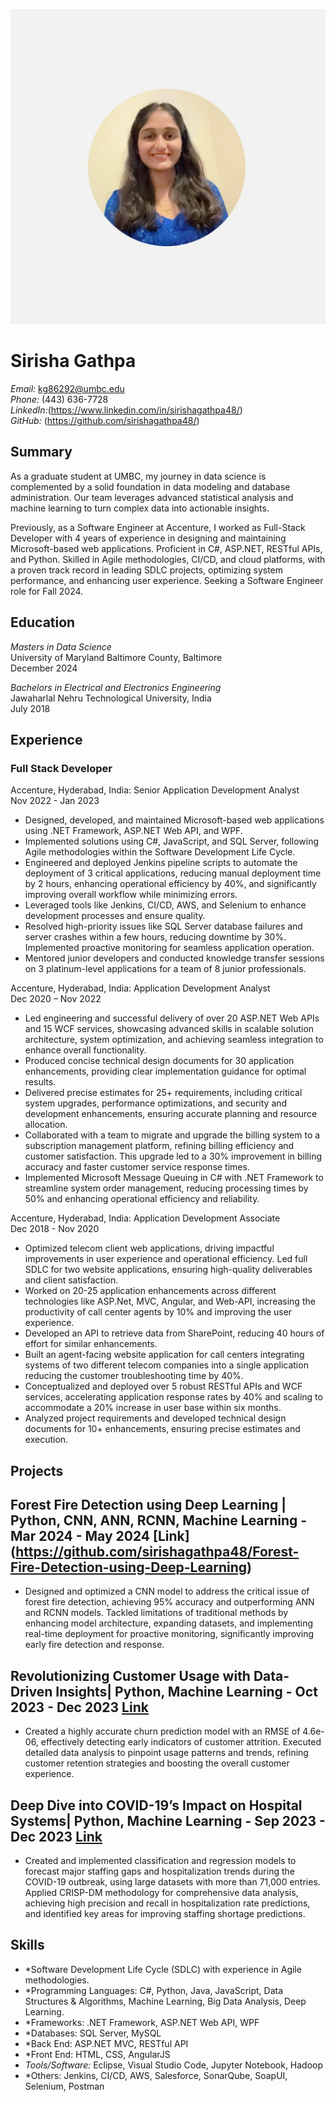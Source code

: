 ![Headshot](headshot.jpeg)

# Sirisha Gathpa

*Email:* kg86292@umbc.edu  
*Phone:* (443) 636-7728  
*LinkedIn:*(https://www.linkedin.com/in/sirishagathpa48/)  
*GitHub:* (https://github.com/sirishagathpa48/)

## Summary
As a graduate student at UMBC, my journey in data science is complemented by a solid foundation in data modeling and database administration. Our team leverages advanced statistical analysis and machine learning to turn complex data into actionable insights.

Previously, as a Software Engineer at Accenture, I worked as Full-Stack Developer with 4 years of experience in designing and maintaining Microsoft-based web applications. Proficient in C#, ASP.NET, RESTful APIs, and Python. Skilled in Agile methodologies, CI/CD, and cloud platforms, with a proven track record in leading SDLC projects, optimizing system performance, and enhancing user experience. Seeking a Software Engineer role for Fall 2024.

## Education
*Masters in Data Science*  
University of Maryland Baltimore County, Baltimore  
December 2024

*Bachelors in Electrical and Electronics Engineering*  
Jawaharlal Nehru Technological University, India  
July 2018

## Experience

### Full Stack Developer 
Accenture, Hyderabad, India: Senior Application Development Analyst                                                                                       
Nov 2022 - Jan 2023
- Designed, developed, and maintained Microsoft-based web applications using .NET Framework, ASP.NET Web API, and WPF.
- Implemented solutions using C#, JavaScript, and SQL Server, following Agile methodologies within the Software Development Life Cycle.
- Engineered and deployed Jenkins pipeline scripts to automate the deployment of 3 critical applications, reducing manual deployment time by 2 hours, enhancing operational efficiency by 40%, and significantly improving overall workflow while minimizing errors.
- Leveraged tools like Jenkins, CI/CD, AWS, and Selenium to enhance development processes and ensure quality.
- Resolved high-priority issues like SQL Server database failures and server crashes within a few hours, reducing downtime by 30%. Implemented proactive monitoring for seamless application operation.
- Mentored junior developers and conducted knowledge transfer sessions on 3 platinum-level applications for a team of 8 junior professionals. 

Accenture, Hyderabad, India: Application Development Analyst                                                                                                         
Dec 2020 – Nov 2022
- Led engineering and successful delivery of over 20 ASP.NET Web APIs and 15 WCF services, showcasing advanced skills in scalable solution architecture, system optimization, and achieving seamless integration to enhance overall functionality.
- Produced concise technical design documents for 30 application enhancements, providing clear implementation guidance for optimal results.
- Delivered precise estimates for 25+ requirements, including critical system upgrades, performance optimizations, and security and development enhancements, ensuring accurate planning and resource allocation.
- Collaborated with a team to migrate and upgrade the billing system to a subscription management platform, refining billing efficiency and customer satisfaction. This upgrade led to a 30% improvement in billing accuracy and faster customer service response times.
- Implemented Microsoft Message Queuing in C# with .NET Framework to streamline system order management, reducing processing times by 50% and enhancing operational efficiency and reliability.

Accenture, Hyderabad, India: Application Development Associate                                             	                                                                      
Dec 2018 - Nov 2020
- Optimized telecom client web applications, driving impactful improvements in user experience and operational efficiency. Led full SDLC for two website applications, ensuring high-quality deliverables and client satisfaction.
- Worked on 20-25 application enhancements across different technologies like ASP.Net, MVC, Angular, and Web-API, increasing the productivity of call center agents by 10% and improving the user experience.
- Developed an API to retrieve data from SharePoint, reducing 40 hours of effort for similar enhancements.
- Built an agent-facing website application for call centers integrating systems of two different telecom companies into a single application reducing the customer troubleshooting time by 40%.
- Conceptualized and deployed over 5 robust RESTful APIs and WCF services, accelerating application response rates by 40% and scaling to accommodate a 20% increase in user base within six months.
- Analyzed project requirements and developed technical design documents for 10+ enhancements, ensuring precise estimates and execution.

## Projects
## Forest Fire Detection using Deep Learning | Python, CNN, ANN, RCNN, Machine Learning - Mar 2024 - May 2024 [Link] (https://github.com/sirishagathpa48/Forest-Fire-Detection-using-Deep-Learning)                 
- Designed and optimized a CNN model to address the critical issue of forest fire detection, achieving 95% accuracy and outperforming ANN and RCNN models. Tackled limitations of traditional methods by enhancing model architecture, expanding datasets, and implementing real-time deployment for proactive monitoring, significantly improving early fire detection and response.

## Revolutionizing Customer Usage with Data-Driven Insights| Python, Machine Learning - Oct 2023 - Dec 2023 [Link](https://github.com/sirishagathpa48/Revolutionizing_Customer_Usage_with_Data_Driven_Insights)                                  
-	Created a highly accurate churn prediction model with an RMSE of 4.6e-06, effectively detecting early indicators of customer attrition. Executed detailed data analysis to pinpoint usage patterns and trends, refining customer retention strategies and boosting the overall customer experience.

## Deep Dive into COVID-19’s Impact on Hospital Systems| Python, Machine Learning - Sep 2023 - Dec 2023 [Link](https://github.com/sirishagathpa48/Deep_Dive_into_COVID_19s_Impact_on_Hospital_Systems)                              
-	Created and implemented classification and regression models to forecast major staffing gaps and hospitalization trends during the COVID-19 outbreak, using large datasets with more than 71,000 entries. Applied CRISP-DM methodology for comprehensive data analysis, achieving high precision and recall in hospitalization rate predictions, and identified key areas for improving staffing shortage predictions.

## Skills
- *Software Development Life Cycle (SDLC) with experience in Agile methodologies.  
- *Programming Languages: C#, Python, Java, JavaScript, Data Structures & Algorithms, Machine Learning, Big Data Analysis, Deep Learning.
- *Frameworks: .NET Framework, ASP.NET Web API, WPF
- *Databases: SQL Server, MySQL
- *Back End: ASP.NET MVC, RESTful API
- *Front End: HTML, CSS, AngularJS
- *Tools/Software:* Eclipse, Visual Studio Code, Jupyter Notebook, Hadoop
- *Others: Jenkins, CI/CD, AWS, Salesforce, SonarQube, SoapUI, Selenium, Postman
